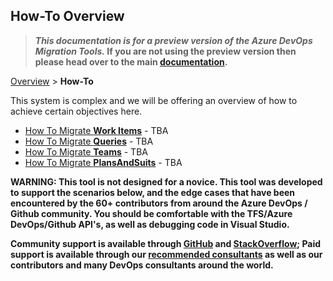 ## How-To Overview

>**_This documentation is for a preview version of the Azure DevOps Migration Tools._ If you are not using the preview version then please head over to the main [documentation](https://nkdagility.github.io/azure-devops-migration-tools).**


[Overview](.././index.md) > **How-To**

This system is complex and we will be offering an overview of how to achieve certain objectives here.

- [How To Migrate **Work Items**](../HowTo/index.md) - TBA
- [How To Migrate **Queries**](../HowTo/index.md) - TBA
- [How To Migrate **Teams**](../HowTo/index.md) - TBA
- [How To Migrate **PlansAndSuits**](../HowTo/index.md) - TBA

**WARNING: This tool is not designed for a novice. This tool was developed to support the scenarios below, 
and the edge cases that have been encountered by the 60+ contributors from around the Azure DevOps / Github community. 
You should be comfortable with the TFS/Azure DevOps/Github API's, as well as debugging code in Visual Studio.**

**Community support is available through [GitHub](https://github.com/nkdAgility/azure-devops-migration-tools) 
and [StackOverflow](https://stackoverflow.com/questions/tagged/azure-devops-migration-tools); 
Paid support is available through our [recommended consultants](http://nkdagility.github.io/azure-devops-migration-tools/#support) 
as well as our contributors and many DevOps consultants around the world.**


